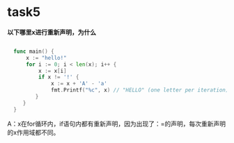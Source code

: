 # task5
**以下哪里x进行重新声明，为什么**
```go

  func main() {
      x := "hello!"
      for i := 0; i < len(x); i++ {
          x := x[i]
          if x != '!' {
              x := x + 'A' - 'a'
              fmt.Printf("%c", x) // "HELLO" (one letter per iteration)
         }
     }
  }
```
A：x在for循环内，if语句内都有重新声明，因为出现了：=的声明，每次重新声明的x作用域都不同。

